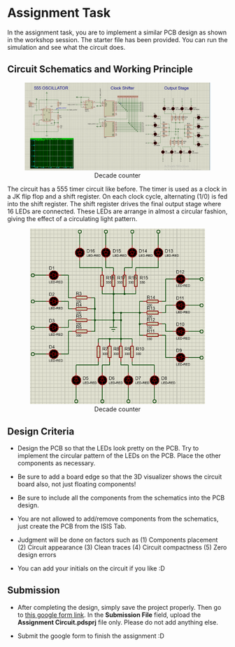 # Assignment Task

In the assignment task, you are to implement a similar PCB design as shown in the workshop session. The starter file has been provided. You can run the simulation and see what the circuit does.

## Circuit Schematics and Working Principle

<figure align="center">
    <img src="Screenshots/assignment.png" alt="drawing"/>
    <figcaption>Decade counter</figcaption>
</figure>

The circuit has a 555 timer circuit like before. The timer is used as a clock in a JK flip flop and a shift register. On each clock cycle, alternating (1/0) is fed into the shift register. The shift register drives the final output stage where 16 LEDs are connected. These LEDs are arrange in almost a circular fashion, giving the effect of a circulating light pattern.

<figure align="center">
    <img src="Screenshots/assignment.gif" alt="drawing" width=400/>
    <figcaption>Decade counter</figcaption>
</figure>

## Design Criteria

- Design the PCB so that the LEDs look pretty on the PCB. Try to implement the circular pattern of the LEDs on the PCB. Place the other components as necessary.

- Be sure to add a board edge so that the 3D visualizer shows the circuit board also, not just floating components!

- Be sure to include all the components from the schematics into the PCB design.

- You are not allowed to add/remove components from the schematics, just create the PCB from the ISIS Tab.

- Judgment will be done on factors such as (1) Components placement (2) Circuit appearance (3) Clean traces (4) Circuit compactness (5) Zero design errors

- You can add your initials on the circuit if you like :D

## Submission

- After completing the design, simply save the project properly. Then go to <a href="https://forms.gle/bEbCqKbmde4jzn99A">this google form link</a>. In the **Submission File** field, upload the **Assignment Circuit.pdsprj** file only. Please do not add anything else.

- Submit the google form to finish the assignment :D
